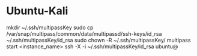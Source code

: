 # Ubuntu-Kali

mkdir ~/.ssh/multipassKey
sudo cp /var/snap/multipass/common/data/multipassd/ssh-keys/id_rsa ~/.ssh/multipassKey/id_rsa
sudo chown <user> -R ~/.ssh/multipassKey/
multipass start <instance_name>
ssh -X -i ~/.ssh/multipassKey/id_rsa ubuntu@<IP>
